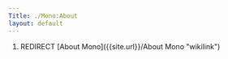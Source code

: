 ```yaml
---
Title: ./Mono:About
layout: default
---
```


1.  REDIRECT [About Mono]({{site.url}}/About Mono "wikilink")
